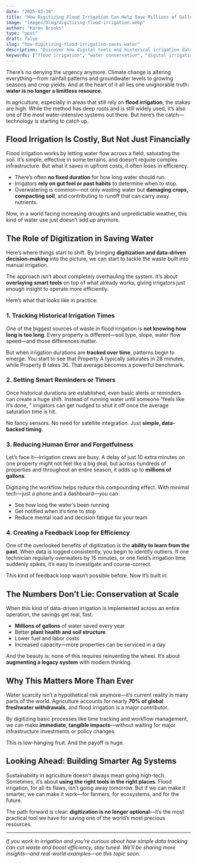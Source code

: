 ```yaml
---
date: "2025-03-30"
title: "How Digitizing Flood Irrigation Can Help Save Millions of Gallons of Water Every Year"
image: "images/blog/digitizing-flood-irrigation.webp"
author: "Karen Brooks"
type: "post"
draft: false
slug: "how-digitizing-flood-irrigation-saves-water"
description: "Discover how digital tools and historical irrigation data are helping flood irrigation providers save millions of gallons of water every year while combating the impact of climate change."
keywords: ["flood irrigation", "water conservation", "digital irrigation tools", "climate change", "irrigation efficiency", "precision agriculture", "sustainable farming", "smart irrigation", "field service digitization"]
---
```


There’s no denying the urgency anymore. Climate change is altering everything—from rainfall patterns and groundwater levels to growing seasons and crop yields. And at the heart of it all lies one unignorable truth: **water is no longer a limitless resource**.

In agriculture, especially in areas that still rely on **flood irrigation**, the stakes are high. While the method has deep roots and is still widely used, it’s also one of the most water-intensive systems out there. But here’s the catch—technology is starting to catch up.

## Flood Irrigation Is Costly, But Not Just Financially

Flood irrigation works by letting water flow across a field, saturating the soil. It’s simple, effective in some terrains, and doesn’t require complex infrastructure. But what it saves in upfront costs, it often loses in efficiency.

* There’s often **no fixed duration** for how long water should run.
* Irrigators **rely on gut feel or past habits** to determine when to stop.
* Overwatering is common—not only wasting water but **damaging crops, compacting soil**, and contributing to runoff that can carry away nutrients.

Now, in a world facing increasing droughts and unpredictable weather, this kind of water use just doesn’t add up anymore.

## The Role of Digitization in Saving Water

Here’s where things start to shift. By bringing **digitization and data-driven decision-making** into the picture, we can start to tackle the waste built into manual irrigation.

The approach isn’t about completely overhauling the system. It’s about **overlaying smart tools** on top of what already works, giving irrigators just enough insight to operate more efficiently.

Here’s what that looks like in practice:

### 1. **Tracking Historical Irrigation Times**

One of the biggest sources of waste in flood irrigation is **not knowing how long is too long**. Every property is different—soil type, slope, water flow speed—and those differences matter.

But when irrigation durations are **tracked over time**, patterns begin to emerge. You start to see that Property A typically saturates in 28 minutes, while Property B takes 36. That average becomes a powerful benchmark.

### 2. **Setting Smart Reminders or Timers**

Once historical durations are established, even basic alerts or reminders can create a huge shift. Instead of running water until someone “feels like it’s done, ” irrigators can get nudged to shut it off once the average saturation time is hit.

No fancy sensors. No need for satellite integration. Just **simple, data-backed timing**.

### 3. **Reducing Human Error and Forgetfulness**

Let’s face it—irrigation crews are busy. A delay of just 10 extra minutes on one property might not feel like a big deal, but across hundreds of properties and throughout an entire season, it adds up to **millions of gallons**.

Digitizing the workflow helps reduce this compounding effect. With minimal tech—just a phone and a dashboard—you can:

* See how long the water’s been running
* Get notified when it’s time to stop
* Reduce mental load and decision fatigue for your team

### 4. **Creating a Feedback Loop for Efficiency**

One of the overlooked benefits of digitization is the **ability to learn from the past**. When data is logged consistently, you begin to identify outliers. If one technician regularly overwaters by 15 minutes, or one field’s irrigation time suddenly spikes, it’s easy to investigate and course-correct.

This kind of feedback loop wasn’t possible before. Now it’s built in.

## The Numbers Don’t Lie: Conservation at Scale

When this kind of data-driven irrigation is implemented across an entire operation, the savings get real, fast.

* **Millions of gallons** of water saved every year
* Better **plant health and soil structure**
* Lower fuel and labor costs
* Increased capacity—more properties can be serviced in a day

And the beauty is: none of this requires reinventing the wheel. It’s about **augmenting a legacy system** with modern thinking.

## Why This Matters More Than Ever

Water scarcity isn’t a hypothetical risk anymore—it’s current reality in many parts of the world. Agriculture accounts for nearly **70% of global freshwater withdrawals**, and flood irrigation is a major contributor.

By digitizing basic processes like time tracking and workflow management, we can make **immediate, tangible impacts**—without waiting for major infrastructure investments or policy changes.

This is low-hanging fruit. And the payoff is huge.

## Looking Ahead: Building Smarter Ag Systems

Sustainability in agriculture doesn’t always mean going high-tech. Sometimes, it’s about **using the right tools in the right places**. Flood irrigation, for all its flaws, isn’t going away tomorrow. But if we can make it smarter, we can make it work—for farmers, for ecosystems, and for the future.

The path forward is clear: **digitization is no longer optional**—it’s the most practical tool we have for saving one of the world’s most precious resources.

---

*If you work in irrigation and you’re curious about how simple data tracking can cut waste and boost efficiency, stay tuned. We’ll be sharing more insights—and real-world examples—on this topic soon.*
